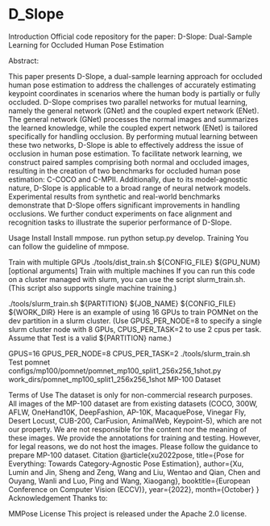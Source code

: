 # D_Slope
Introduction
Official code repository for the paper:
D-Slope: Dual-Sample Learning for Occluded Human Pose Estimation

Abstract:

This paper presents D-Slope, a dual-sample learning approach for occluded human pose estimation to address the challenges of accurately estimating keypoint coordinates in scenarios where the human body is partially or fully occluded. D-Slope comprises two parallel networks for mutual learning, namely the general network (GNet) and the coupled expert network (ENet). The general network (GNet) processes the normal images and summarizes the learned knowledge, while the coupled expert network (ENet) is tailored specifically for handling occlusion. By performing mutual learning between these two networks, D-Slope is able to effectively address the issue of occlusion in human pose estimation.
To facilitate network learning, we construct paired samples comprising both normal and occluded images, resulting in the creation of two benchmarks for occluded human pose estimation: C-COCO and C-MPII. Additionally, due to its model-agnostic nature, D-Slope is applicable to a broad range of neural network models. Experimental results from synthetic and real-world benchmarks demonstrate that D-Slope offers significant improvements in handling occlusions. We further conduct experiments on face alignment and recognition tasks to illustrate the superior performance of D-Slope.



Usage
Install
Install mmpose.
run python setup.py develop.
Training
You can follow the guideline of mmpose.

Train with multiple GPUs
./tools/dist_train.sh ${CONFIG_FILE} ${GPU_NUM} [optional arguments]
Train with multiple machines
If you can run this code on a cluster managed with slurm, you can use the script slurm_train.sh. (This script also supports single machine training.)

./tools/slurm_train.sh ${PARTITION} ${JOB_NAME} ${CONFIG_FILE} ${WORK_DIR}
Here is an example of using 16 GPUs to train POMNet on the dev partition in a slurm cluster. (Use GPUS_PER_NODE=8 to specify a single slurm cluster node with 8 GPUs, CPUS_PER_TASK=2 to use 2 cpus per task. Assume that Test is a valid ${PARTITION} name.)

GPUS=16 GPUS_PER_NODE=8 CPUS_PER_TASK=2 ./tools/slurm_train.sh Test pomnet \
  configs/mp100/pomnet/pomnet_mp100_split1_256x256_1shot.py \
  work_dirs/pomnet_mp100_split1_256x256_1shot
MP-100 Dataset


Terms of Use
The dataset is only for non-commercial research purposes.
All images of the MP-100 dataset are from existing datasets (COCO, 300W, AFLW, OneHand10K, DeepFashion, AP-10K, MacaquePose, Vinegar Fly, Desert Locust, CUB-200, CarFusion, AnimalWeb, Keypoint-5), which are not our property. We are not responsible for the content nor the meaning of these images.
We provide the annotations for training and testing. However, for legal reasons, we do not host the images. Please follow the guidance to prepare MP-100 dataset.
Citation
@article{xu2022pose,
  title={Pose for Everything: Towards Category-Agnostic Pose Estimation},
  author={Xu, Lumin and Jin, Sheng and Zeng, Wang and Liu, Wentao and Qian, Chen and Ouyang, Wanli and Luo, Ping and Wang, Xiaogang},
  booktitle={European Conference on Computer Vision (ECCV)},
  year={2022},
  month={October}
}
Acknowledgement
Thanks to:

MMPose
License
This project is released under the Apache 2.0 license.
